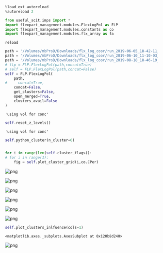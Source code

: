 ```python
%load_ext autoreload
%autoreload 2
```


```python
from useful_scit.imps import *
import flexpart_management.modules.FlexLogPol as FLP
import flexpart_management.modules.constants as co
import flexpart_management.modules.flx_array as fa
```

    reload



```python
path = '/Volumes/mbProD/Downloads/flx_log_coor/run_2019-06-05_18-42-11_'
path = '/Volumes/mbProD/Downloads/flx_log_coor/run_2019-06-10_11-10-03_'
path = '/Volumes/mbProD/Downloads/flx_log_coor/run_2019-08-18_18-46-19_'
# flp = FLP.FlexLogPol(path,concat=True)
# self = FLP.FlexLogPol(path,concat=False)
self = FLP.FlexLogPol(
    path,
#     concat=True,
    concat=False,
    get_clusters=False,
    open_merged=True,
    clusters_avail=False
)
```

    'using vol for conc'



```python
self.reset_z_levels()
```

    'using vol for conc'



```python
self.python_cluster(n_cluster=6)
```


```python

for i in range(len(self.cluster_flags)):
# for i in range(1):
    fig = self.plot_cluster_grid(i,co.CPer)
```


![png](flex_output_4%20clusters_files/flex_output_4%20clusters_5_0.png)



![png](flex_output_4%20clusters_files/flex_output_4%20clusters_5_1.png)



![png](flex_output_4%20clusters_files/flex_output_4%20clusters_5_2.png)



![png](flex_output_4%20clusters_files/flex_output_4%20clusters_5_3.png)



![png](flex_output_4%20clusters_files/flex_output_4%20clusters_5_4.png)



![png](flex_output_4%20clusters_files/flex_output_4%20clusters_5_5.png)



```python
self.plot_clusters_inlfuence(cols=1)
```




    <matplotlib.axes._subplots.AxesSubplot at 0x120b8d240>




![png](flex_output_4%20clusters_files/flex_output_4%20clusters_6_1.png)

